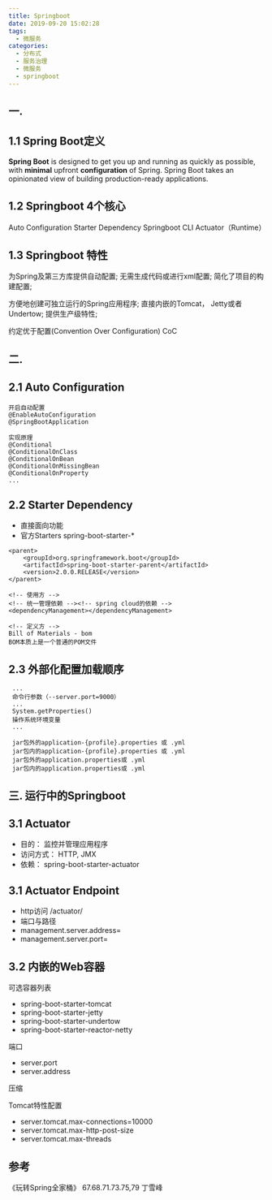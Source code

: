 ```yaml
---
title: Springboot
date: 2019-09-20 15:02:28
tags:
  - 微服务
categories:
  - 分布式
  - 服务治理
  - 微服务
  - springboot
---
```


<p hidden></p>
<!-- more -->

## 一.
## 1.1 Spring Boot定义
**Spring Boot** is designed to get you up and running as quickly as possible, 
with **minimal** upfront **configuration** of Spring. 
Spring Boot takes an opinionated view of building production-ready applications.


## 1.2 Springboot 4个核心
Auto Configuration
Starter Dependency
Springboot CLI
Actuator（Runtime）

## 1.3 Springboot 特性
为Spring及第三方库提供自动配置;
无需生成代码或进行xml配置; 
简化了项目的构建配置;

方便地创建可独立运行的Spring应用程序;
直接内嵌的Tomcat， Jetty或者Undertow;
提供生产级特性;

约定优于配置(Convention Over Configuration) CoC

## 二.
## 2.1 Auto Configuration
```
开启自动配置
@EnableAutoConfiguration
@SpringBootApplication
```

```
实现原理
@Conditional
@ConditionalOnClass
@ConditionalOnBean
@ConditionalOnMissingBean
@ConditionalOnProperty
...
```

## 2.2 Starter Dependency

+ 直接面向功能
+ 官方Starters spring-boot-starter-*

```
<parent>
    <groupId>org.springframework.boot</groupId>
    <artifactId>spring-boot-starter-parent</artifactId>
    <version>2.0.0.RELEASE</version>
</parent>

<!-- 使用方 -->
<!-- 统一管理依赖 --><!-- spring cloud的依赖 -->
<dependencyManagement></dependencyManagement>

<!-- 定义方 -->
Bill of Materials - bom
BOM本质上是一个普通的POM文件
```

## 2.3 外部化配置加载顺序
```
 ...
 命令行参数（--server.port=9000）
 ...
 System.getProperties()
 操作系统环境变量
 ...
```


```
 jar包外的application-{profile}.properties 或 .yml
 jar包内的application-{profile}.properties 或 .yml
 jar包外的application.properties或 .yml
 jar包内的application.properties或 .yml
```

## 三. 运行中的Springboot
## 3.1 Actuator
+ 目的： 监控并管理应用程序
+ 访问方式： HTTP, JMX
+ 依赖： spring-boot-starter-actuator

## 3.1 Actuator Endpoint
+ http访问
/actuator/<id>
+ 端口与路径
+ management.server.address=
+ management.server.port=
   

## 3.2 内嵌的Web容器
可选容器列表
+ spring-boot-starter-tomcat
+ spring-boot-starter-jetty
+ spring-boot-starter-undertow
+ spring-boot-starter-reactor-netty

端口
+ server.port
+ server.address

压缩

Tomcat特性配置
+ server.tomcat.max-connections=10000
+ server.tomcat.max-http-post-size
+ server.tomcat.max-threads

## 参考
《玩转Spring全家桶》 67.68.71.73.75,79 丁雪峰 
